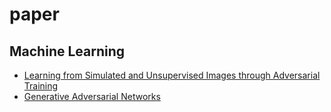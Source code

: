 # paper

## Machine Learning

- [Learning from Simulated and Unsupervised Images through Adversarial Training](https://arxiv.org/abs/1612.07828)
- [Generative Adversarial Networks](https://arxiv.org/abs/1406.2661)